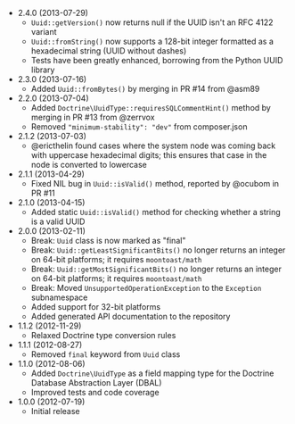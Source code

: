 * 2.4.0 (2013-07-29)
  * `Uuid::getVersion()` now returns null if the UUID isn't an RFC 4122 variant
  * `Uuid::fromString()` now supports a 128-bit integer formatted as a hexadecimal string (UUID without dashes)
  * Tests have been greatly enhanced, borrowing from the Python UUID library
* 2.3.0 (2013-07-16)
  * Added `Uuid::fromBytes()` by merging in PR #14 from @asm89
* 2.2.0 (2013-07-04)
  * Added `Doctrine\UuidType::requiresSQLCommentHint()` method by merging in PR #13 from @zerrvox
  * Removed `"minimum-stability": "dev"` from composer.json
* 2.1.2 (2013-07-03)
  * @ericthelin found cases where the system node was coming back with uppercase hexadecimal digits; this ensures that case in the node is converted to lowercase
* 2.1.1 (2013-04-29)
  * Fixed NIL bug in `Uuid::isValid()` method, reported by @ocubom in PR #11
* 2.1.0 (2013-04-15)
  * Added static `Uuid::isValid()` method for checking whether a string is a valid UUID
* 2.0.0 (2013-02-11)
  * Break: `Uuid` class is now marked as "final"
  * Break: `Uuid::getLeastSignificantBits()` no longer returns an integer on 64-bit platforms; it requires `moontoast/math`
  * Break: `Uuid::getMostSignificantBits()` no longer returns an integer on 64-bit platforms; it requires `moontoast/math`
  * Break: Moved `UnsupportedOperationException` to the `Exception` subnamespace
  * Added support for 32-bit platforms
  * Added generated API documentation to the repository
* 1.1.2 (2012-11-29)
  * Relaxed Doctrine type conversion rules
* 1.1.1 (2012-08-27)
  * Removed `final` keyword from `Uuid` class
* 1.1.0 (2012-08-06)
  * Added `Doctrine\UuidType` as a field mapping type for the Doctrine Database Abstraction Layer (DBAL)
  * Improved tests and code coverage
* 1.0.0 (2012-07-19)
  * Initial release
